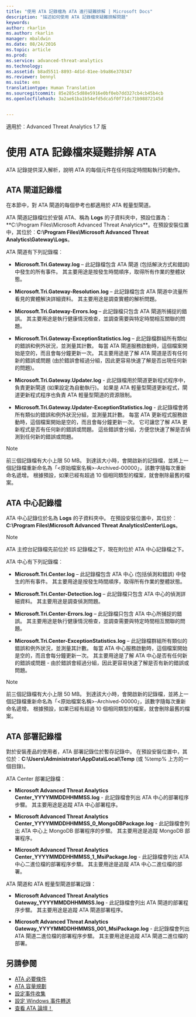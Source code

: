 ```yaml
---
title: "使用 ATA 記錄檔為 ATA 進行疑難排解 | Microsoft Docs"
description: "描述如何使用 ATA 記錄檔來疑難排解問題"
keywords: 
author: rkarlin
ms.author: rkarlin
manager: mbaldwin
ms.date: 08/24/2016
ms.topic: article
ms.prod: 
ms.service: advanced-threat-analytics
ms.technology: 
ms.assetid: b8ad5511-8893-4d1d-81ee-b9a86e378347
ms.reviewer: bennyl
ms.suite: ems
translationtype: Human Translation
ms.sourcegitcommit: 85e285c5d88e5916e0bf0eb7dd327cb4cb45b4cb
ms.openlocfilehash: 3a2ae61ba1b54efd5dca5f0f71dc71b98872145d


---
```


適用於︰Advanced Threat Analytics 1.7 版



# <a name="troubleshooting-ata-using-the-ata-logs"></a>使用 ATA 記錄檔來疑難排解 ATA
ATA 記錄提供深入解析，說明 ATA 的每個元件在任何指定時間點執行的動作。

## <a name="ata-gateway-logs"></a>ATA 閘道記錄檔
在本節中，對 ATA 閘道的每個參考也都適用於 ATA 輕量型閘道。 

ATA 閘道記錄檔位於安裝 ATA、稱為 **Logs** 的子資料夾中，預設位置為：**C:\Program Files\Microsoft Advanced Threat Analytics\**。在預設安裝位置中，其位於︰**C:\Program Files\Microsoft Advanced Threat Analytics\Gateway\Logs**。

ATA 閘道有下列記錄檔︰

-   **Microsoft.Tri.Gateway.log** – 此記錄檔包含 ATA 閘道 (包括解決方式和錯誤) 中發生的所有事件。 其主要用途是按發生時間順序，取得所有作業的整體狀態。

-   **Microsoft.Tri.Gateway-Resolution.log** – 此記錄檔包含 ATA 閘道中流量所看見的實體解決詳細資料。 其主要用途是調查實體的解析問題。

-   **Microsoft.Tri.Gateway-Errors.log** – 此記錄檔只包含 ATA 閘道所捕捉的錯誤。 其主要用途是執行健康情況檢查，並調查需要與特定時間相互關聯的問題。

-   **Microsoft.Tri.Gateway-ExceptionStatistics.log** – 此記錄檔群組所有類似的錯誤和例外狀況，並測量其計數。
    每當 ATA 閘道服務啟動時，這個檔案開始是空的，而且會每分鐘更新一次。 其主要用途是了解 ATA 閘道是否有任何新的錯誤或問題 (由於錯誤會經過分組，因此更容易快速了解是否出現任何新的問題)。
-   **Microsoft.Tri.Gateway.Updater.log** - 此記錄檔用於閘道更新程式程序中，負責更新閘道 (如果設定為自動執行)。 如果是 ATA 輕量型閘道更新程式，閘道更新程式程序也負責 ATA 輕量型閘道的資源限制。
-   **Microsoft.Tri.Gateway.Updater-ExceptionStatistics.log** - 此記錄檔會將所有類似的錯誤和例外狀況分組，並測量其計數。 每當 ATA 更新程式服務啟動時，這個檔案開始是空的，而且會每分鐘更新一次。 它可讓您了解 ATA 更新程式是否有任何新的錯誤或問題。 這些錯誤會分組，方便您快速了解是否偵測到任何新的錯誤或問題。

> [!NOTE]
> 前三個記錄檔有大小上限 50 MB。 到達該大小時，會開啟新的記錄檔，並將上一個記錄檔重新命名為「&lt;原始檔案名稱&gt;-Archived-00000」，該數字隨每次重新命名遞增。 根據預設，如果已經有超過 10 個相同類型的檔案，就會刪除最舊的檔案。

## <a name="ata-center-logs"></a>ATA 中心記錄檔
ATA 中心記錄位於名為 **Logs** 的子資料夾中。 在預設安裝位置中，其位於︰**C:\Program Files\Microsoft Advanced Threat Analytics\Center\Logs**。
> [!Note]
> ATA 主控台記錄檔先前位於 IIS 記錄檔之下，現在則位於 ATA 中心記錄檔之下。

ATA 中心有下列記錄檔︰

-   **Microsoft.Tri.Center.log** – 此記錄檔包含 ATA 中心 (包括偵測和錯誤) 中發生的所有事件。 其主要用途是按發生時間順序，取得所有作業的整體狀態。

-   **Microsoft.Tri.Center-Detection.log** – 此記錄檔只包含 ATA 中心的偵測詳細資料。 其主要用途是調查偵測問題。

-   **Microsoft.Tri.Center-Errors.log** – 此記錄檔只包含 ATA 中心所捕捉的錯誤。 其主要用途是執行健康情況檢查，並調查需要與特定時間相互關聯的問題。

-   **Microsoft.Tri.Center-ExceptionStatistics.log** – 此記錄檔群組所有類似的錯誤和例外狀況，並測量其計數。
    每當 ATA 中心服務啟動時，這個檔案開始是空的，而且會每分鐘更新一次。 其主要用途是了解 ATA 中心是否有任何新的錯誤或問題 - 由於錯誤會經過分組，因此更容易快速了解是否有新的錯誤或問題。

> [!NOTE]
> 前三個記錄檔有大小上限 50 MB。 到達該大小時，會開啟新的記錄檔，並將上一個記錄檔重新命名為「&lt;原始檔案名稱&gt;-Archived-00000」，該數字隨每次重新命名遞增。 根據預設，如果已經有超過 10 個相同類型的檔案，就會刪除最舊的檔案。


## <a name="ata-deployment-logs"></a>ATA 部署記錄檔
對於安裝產品的使用者，ATA 部署記錄位於暫存記錄中。 在預設安裝位置中，其位於︰**C:\Users\Administrator\AppData\Local\Temp** (或 %temp% 上方的一個目錄)。

ATA Center 部署記錄檔︰

-   **Microsoft Advanced Threat Analytics Center_YYYYMMDDHHMMSS.log** - 此記錄檔會列出 ATA 中心的部署程序步驟。 其主要用途是追蹤 ATA 中心部署程序。

-   **Microsoft Advanced Threat Analytics Center_YYYYMMDDHHMMSS_0_MongoDBPackage.log** - 此記錄檔會列出 ATA 中心上 MongoDB 部署程序的步驟。 其主要用途是追蹤 MongoDB 部署程序。

-   **Microsoft Advanced Threat Analytics Center_YYYYMMDDHHMMSS_1_MsiPackage.log** - 此記錄檔會列出 ATA 中心二進位檔的部署程序步驟。 其主要用途是追蹤 ATA 中心二進位檔的部署。

ATA 閘道和 ATA 輕量型閘道部署記錄：

-   **Microsoft Advanced Threat Analytics Gateway_YYYYMMDDHHMMSS.log** - 此記錄檔會列出 ATA 閘道的部署程序步驟。 其主要用途是追蹤 ATA 閘道部署程序。

-   **Microsoft Advanced Threat Analytics Gateway_YYYYMMDDHHMMSS_001_MsiPackage.log** - 此記錄檔會列出 ATA 閘道二進位檔的部署程序步驟。 其主要用途是追蹤 ATA 閘道二進位檔的部署。


## <a name="see-also"></a>另請參閱
- [ATA 必要條件](/advanced-threat-analytics/plan-design/ata-prerequisites)
- [ATA 容量規劃](/advanced-threat-analytics/plan-design/ata-capacity-planning)
- [設定事件收集](/advanced-threat-analytics/deploy-use/configure-event-collection)
- [設定 Windows 事件轉送](/advanced-threat-analytics/deploy-use/configure-event-collection#configuring-windows-event-forwarding)
- [查看 ATA 論壇！](https://social.technet.microsoft.com/Forums/security/home?forum=mata)



<!--HONumber=Jan17_HO1-->


